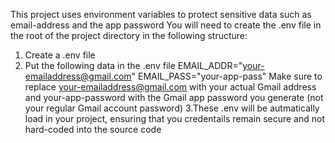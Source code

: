 This project uses environment variables to protect sensitive data such as email-address and the app password
You will need to create the .env file in the root of the project directory in the following structure:
1. Create a .env file
2. Put the following data in the .env file
EMAIL_ADDR="your-emailaddress@gmail.com"
EMAIL_PASS="your-app-pass"
Make sure to replace your-emailaddress@gmail.com with your actual Gmail address and your-app-password with the Gmail app password you generate (not your regular Gmail account password)
3.These .env will be autmatically load in your project, ensuring that you credentails remain secure and not hard-coded into the source code

